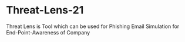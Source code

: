 # Threat-Lens-21
Threat Lens is Tool which can be used for Phishing Email Simulation for End-Point-Awareness of Company
